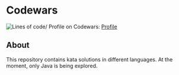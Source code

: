 # Codewars
![Lines of code](https://img.shields.io/tokei/lines/github/iantato/Codewars)/
Profile on Codewars: [Profile](https://www.codewars.com/users/iantato)
## About
This repository contains kata solutions in different languages. At the moment, only Java is being explored.
